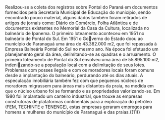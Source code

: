 Realizou-se a coleta dos registros sobre Pontal do Paraná em documentos fornecidos pela Secretaria Municipal de Educação do município, sendo encontrado pouco material, alguns dados também foram retirados de artigos de jornais como: Diário do Comércio, Folha Atlântica e de documentos existentes no Memorial da Casa da Cultura, localizada no balneário de Ipanema. O primeiro loteamento aconteceu em 1951 no balneário de Pontal do Sul. Em 1951 o Governo do Estado doou ao município de Paranaguá uma área de 43.382.000 m2, que foi repassada à Empresa Balneária Pontal do Sul no mesmo ano. Na época foi efetuado um planejamento geral da área, delimitando-se as quadras e o arruamento. O primeiro loteamento de Pontal do Sul envolveu uma área de 55.895.100 m2, indenizando-se a população local com a delimitação de seus lotes. Problemas com posses ilegais e com os moradores locais foram comuns desde a implantação do balneário, perdurando até os dias atuais. A especulação imobiliária também fez com que pequenos núcleos de moradores migrassem para áreas mais distantes da praia, na medida em que o núcleo urbano foi se formando e as propriedades valorizando-se. Em 1980 foi implantado um canteiro industrial, que trouxe as empresas construtoras de plataformas continentais para a exploração do petróleo (FEM, TECHINTE e TENENGE), estas empresas geraram empregos para homens e mulheres do município de Paranaguá e das praias.{(11)}